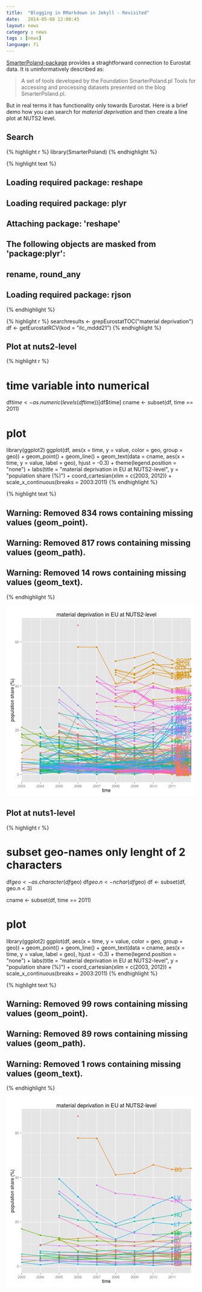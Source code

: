 ```yaml
---
title:  "Blogging in RMarkdown in Jekyll - Revisited"
date:   2014-05-08 12:00:45
layout: news
category : news
tags : [news]
language: fi
---
```



[SmarterPoland-package](http://cran.r-project.org/web/packages/SmarterPoland/index.html) provides a straghtforward connection to Eurostat data. It is uninformatively described as:

>A set of tools developed by the Foundation SmarterPoland.pl
>Tools for accessing and processing datasets presented on the blog SmarterPoland.pl.

But in real terms it has functionality only towards Eurostat. Here is a brief demo how you can search for *material deprivation* and then create a line plot at NUTS2 level.

## Search


{% highlight r %}
library(SmarterPoland)
{% endhighlight %}



{% highlight text %}
## Loading required package: reshape
## Loading required package: plyr
## 
## Attaching package: 'reshape'
## 
## The following objects are masked from 'package:plyr':
## 
##     rename, round_any
## 
## Loading required package: rjson
{% endhighlight %}



{% highlight r %}
searchresults <- grepEurostatTOC("material deprivation")
df <- getEurostatRCV(kod = "ilc_mddd21")
{% endhighlight %}


## Plot at nuts2-level


{% highlight r %}
# time variable into numerical
df$time <- as.numeric(levels(df$time))[df$time]
cname <- subset(df, time == 2011)

# plot
library(ggplot2)
ggplot(df, aes(x = time, y = value, color = geo, group = geo)) + geom_point() + 
    geom_line() + geom_text(data = cname, aes(x = time, y = value, label = geo), 
    hjust = -0.3) + theme(legend.position = "none") + labs(title = "material deprivation in EU at NUTS2-level", 
    y = "population share (%)") + coord_cartesian(xlim = c(2003, 2012)) + scale_x_continuous(breaks = 2003:2011)
{% endhighlight %}



{% highlight text %}
## Warning: Removed 834 rows containing missing values (geom_point).
## Warning: Removed 817 rows containing missing values (geom_path).
## Warning: Removed 14 rows containing missing values (geom_text).
{% endhighlight %}

![center](/figs/2014-05-08-demo-postaus-toka/tokademo2.png) 



## Plot at nuts1-level


{% highlight r %}
# subset geo-names only lenght of 2 characters
df$geo <- as.character(df$geo)
df$geo.n <- nchar(df$geo)
df <- subset(df, geo.n < 3)

cname <- subset(df, time == 2011)

# plot
library(ggplot2)
ggplot(df, aes(x = time, y = value, color = geo, group = geo)) + geom_point() + 
    geom_line() + geom_text(data = cname, aes(x = time, y = value, label = geo), 
    hjust = -0.3) + theme(legend.position = "none") + labs(title = "material deprivation in EU at NUTS2-level", 
    y = "population share (%)") + coord_cartesian(xlim = c(2003, 2012)) + scale_x_continuous(breaks = 2003:2011)
{% endhighlight %}



{% highlight text %}
## Warning: Removed 99 rows containing missing values (geom_point).
## Warning: Removed 89 rows containing missing values (geom_path).
## Warning: Removed 1 rows containing missing values (geom_text).
{% endhighlight %}

![center](/figs/2014-05-08-demo-postaus-toka/tokademo3.png) 


